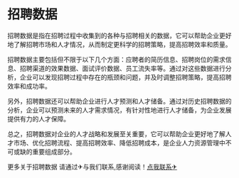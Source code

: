 # 招聘数据

招聘数据是指在招聘过程中收集到的各种与招聘相关的数据，它可以帮助企业更好地了解招聘市场和人才情况，从而制定更科学的招聘策略，提高招聘效率和质量。

招聘数据主要包括但不限于以下几个方面：应聘者的简历信息、招聘岗位的需求信息、招聘渠道的效果数据、面试评价数据、员工流失率等。通过对这些数据进行分析，企业可以发现招聘过程中存在的瓶颈和问题，并及时调整招聘策略，提高招聘效率和成功率。

另外，招聘数据还可以帮助企业进行人才预测和人才储备。通过对历史招聘数据的分析，企业可以预测未来的人才需求情况，有针对性地进行人才储备，为企业发展提供有力的人才保障。

总之，招聘数据对企业的人才战略和发展至关重要，它可以帮助企业更好地了解人才市场、优化招聘流程、提高招聘效率、降低招聘成本，是企业人力资源管理中不可或缺的重要组成部分。

更多关于招聘数据 请通过✈与我们联系,感谢阅读！[点我联系✈](https://home.G208.com)